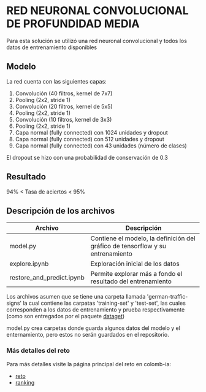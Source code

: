 # RED NEURONAL CONVOLUCIONAL DE PROFUNDIDAD MEDIA
Para esta solución se utilizó una red neuronal convolucional y todos los datos de entrenamiento 
disponibles

## Modelo
La red cuenta con las siguientes capas:
1. Convolución (40 filtros, kernel de 7x7)
2. Pooling (2x2, stride 1)
3. Convolución (20 filtros, kernel de 5x5)
4. Pooling (2x2, stride 1)
5. Convolución (10 filtros, kernel de 3x3)
6. Pooling (2x2, stride 1)
7. Capa normal (fully connected) con 1024 unidades y dropout
8. Capa normal (fully connected) con 512 unidades y dropout
9. Capa normal (fully connected) con 43 unidades (número de clases)
    
El dropout se hizo con una probabilidad de conservación de 0.3

## Resultado

 94% < Tasa de aciertos < 95%

## Descripción de los archivos

| Archivo | Descripción|
| - | - |
| model.py | Contiene el modelo, la definición del gráfico de tensorflow y su entrenamiento |
| explore.ipynb | Exploración inicial de los datos |
| restore_and_predict.ipynb | Permite explorar más a fondo el resultado del entrenamiento | 

Los archivos asumen que se tiene una carpeta llamada 'german-traffic-signs' la cual contiene 
las carpatas 'training-set' y 'test-set', las cuales corresponden a los datos de entrenamiento 
y prueba respectivamente (como son entregados por el paquete [dataget](https://github.com/cgarciae/dataget))

model.py crea carpetas donde guarda algunos datos del modelo y el enternamiento, pero estos no 
serán guardados en el repositorio.

### Más detalles del reto 
Para más detalles visite la página principal del reto en colomb-ia:
* [reto](https://github.com/colomb-ia/supervised-avanzado-german-traffic-signs)
* [ranking](https://github.com/colomb-ia/supervised-avanzado-german-traffic-signs/blob/master/ranking.md)

    


